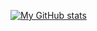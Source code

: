 
[![My GitHub stats](https://github-readme-stats.vercel.app/api?username=yuta-51)](https://github.com/yuta-51)


